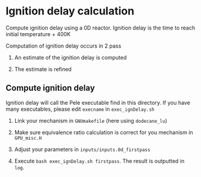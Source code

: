 # Ignition delay calculation

Compute ignition delay using a 0D reactor. Ignition delay is the time to reach initial temperature + 400K


Computation of ignition delay occurs in 2 pass

1. An estimate of the ignition delay is computed

2. The estimate is refined

## Compute ignition delay

Ignition delay will call the Pele executable find in this directory. If you have many executables, please edit `execname` in `exec_ignDelay.sh`

1. Link your mechanism in `GNUmakefile` (here using `dodecane_lu`)

2. Make sure equivalence ratio calculation is correct for you mechanism in `GPU_misc.H`

3. Adjust your parameters in `inputs/inputs.0d_firstpass`

4. Execute `bash exec_ignDelay.sh firstpass`. The result is outputted in `log`.
